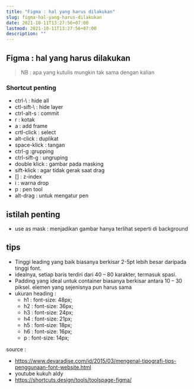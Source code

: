 ```yaml
---
title: "Figma : hal yang harus dilakukan"
slug: figma-hal-yang-harus-dilakukan
date: 2021-10-11T13:27:56+07:00
lastmod: 2021-10-11T13:27:56+07:00
description: ""
---
```


## Figma : hal yang harus dilakukan

> NB : apa yang kutulis mungkin tak sama dengan kalian

### Shortcut penting 

- ctrl-\ : hide all
- ctl-sift-\ : hide layer
- ctrl-alt-s : commit
- r : kotak
- a : add frame
- crtl-click : select
- alt-click : duplikat
- space-klick : tangan
- ctrl-g :grupping
- ctrl-sift-g : ungruping
- double klick : gambar pada masking
- sift-klick : agar tidak gerak saat drag
- [] : z-index
- i : warna drop
- p : pen tool
- alt-drag : untuk mengatur pen

## istilah penting

- use as mask : menjadikan gambar hanya terlihat seperti di background


## tips 
- Tinggi leading yang baik biasanya berkisar 2-5pt lebih besar daripada tinggi font.
- idealnya, setiap baris terdiri dari 40 – 80 karakter, termasuk spasi.
- Padding yang ideal untuk container biasanya berkisar antara 10 – 30 piksel. elemen yang sejenisnya pun harus sama
- ukuran heading :
  - h1 : font-size: 48px;
  - h2 : font-size: 36px;
  - h3 : font-size: 24px;
  - h4 : font-size: 21px;
  - h5 : font-size: 18px;
  - h6 : font-size: 16px;
  - p : font-size: 14px;

  
  
source : 
- https://www.devaradise.com/id/2015/03/mengenal-tipografi-tips-penggunaan-font-website.html
- youtube kukuh aldy
- https://shortcuts.design/tools/toolspage-figma/

